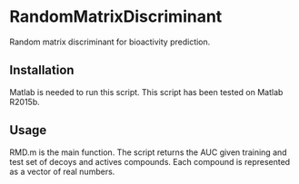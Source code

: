 # RandomMatrixDiscriminant
Random matrix discriminant for bioactivity prediction. 

## Installation
Matlab is needed to run this script. This script has been tested on Matlab R2015b. 

## Usage  
RMD.m is the main function. The script returns the AUC given training and test set of decoys and actives compounds. Each compound is represented as a vector of real numbers. 
